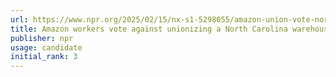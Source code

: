 ```yaml
---
url: https://www.npr.org/2025/02/15/nx-s1-5298055/amazon-union-vote-north-carolina-warehouse-workers
title: Amazon workers vote against unionizing a North Carolina warehouse
publisher: npr
usage: candidate
initial_rank: 3
---
```

